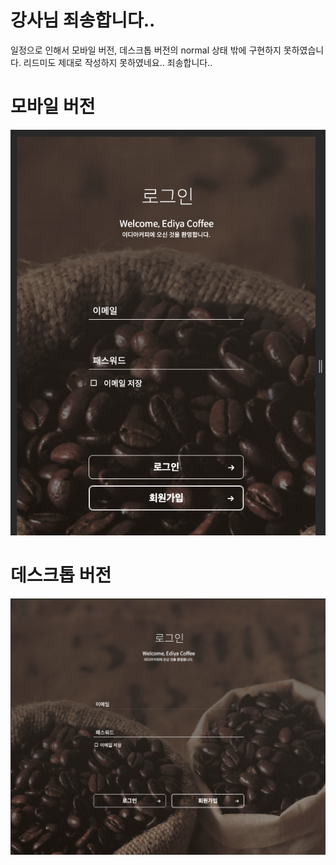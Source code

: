 # 강사님 죄송합니다..

일정으로 인해서 모바일 버전, 데스크톱 버전의 normal 상태 밖에 구현하지 못하였습니다. 리드미도 제대로 작성하지 못하였네요.. 죄송합니다..

# 모바일 버전

![모바일 버전](./images/mv.png)

# 데스크톱 버전

![데스크톱 버전 버전](./images/dv.png)